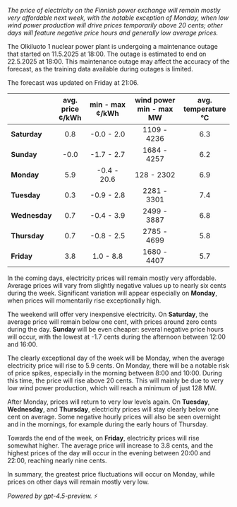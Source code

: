 *The price of electricity on the Finnish power exchange will remain mostly very affordable next week, with the notable exception of Monday, when low wind power production will drive prices temporarily above 20 cents; other days will feature negative price hours and generally low average prices.*

The Olkiluoto 1 nuclear power plant is undergoing a maintenance outage that started on 11.5.2025 at 18:00. The outage is estimated to end on 22.5.2025 at 18:00. This maintenance outage may affect the accuracy of the forecast, as the training data available during outages is limited.

The forecast was updated on Friday at 21:06.

|              | avg.<br>price<br>¢/kWh | min - max<br>¢/kWh | wind power<br>min - max<br>MW | avg.<br>temperature<br>°C |
|:-------------|:----------------------:|:------------------:|:----------------------------:|:--------------------------:|
| **Saturday** |          0.8           |     -0.0 - 2.0     |         1109 - 4236          |            6.3             |
| **Sunday**   |          -0.0          |     -1.7 - 2.7     |         1684 - 4257          |            6.2             |
| **Monday**   |          5.9           |    -0.4 - 20.6     |          128 - 2302          |            6.9             |
| **Tuesday**  |          0.3           |     -0.9 - 2.8     |         2281 - 3301          |            7.4             |
| **Wednesday**|          0.7           |     -0.4 - 3.9     |         2499 - 3887          |            6.8             |
| **Thursday** |          0.7           |     -0.8 - 2.5     |         2785 - 4699          |            5.8             |
| **Friday**   |          3.8           |      1.0 - 8.8     |         1680 - 4407          |            5.7             |

In the coming days, electricity prices will remain mostly very affordable. Average prices will vary from slightly negative values up to nearly six cents during the week. Significant variation will appear especially on **Monday**, when prices will momentarily rise exceptionally high.

The weekend will offer very inexpensive electricity. On **Saturday**, the average price will remain below one cent, with prices around zero cents during the day. **Sunday** will be even cheaper: several negative price hours will occur, with the lowest at -1.7 cents during the afternoon between 12:00 and 16:00.

The clearly exceptional day of the week will be Monday, when the average electricity price will rise to 5.9 cents. On Monday, there will be a notable risk of price spikes, especially in the morning between 8:00 and 10:00. During this time, the price will rise above 20 cents. This will mainly be due to very low wind power production, which will reach a minimum of just 128 MW.

After Monday, prices will return to very low levels again. On **Tuesday**, **Wednesday**, and **Thursday**, electricity prices will stay clearly below one cent on average. Some negative hourly prices will also be seen overnight and in the mornings, for example during the early hours of Thursday.

Towards the end of the week, on **Friday**, electricity prices will rise somewhat higher. The average price will increase to 3.8 cents, and the highest prices of the day will occur in the evening between 20:00 and 22:00, reaching nearly nine cents.

In summary, the greatest price fluctuations will occur on Monday, while prices on other days will remain mostly very low.

*Powered by gpt-4.5-preview.* ⚡
